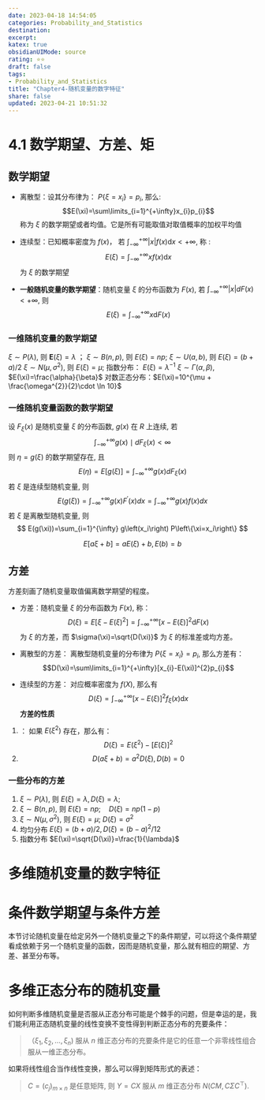 ```yaml
---
date: 2023-04-18 14:54:05
categories: Probability_and_Statistics 
destination: 
excerpt: 
katex: true
obsidianUIMode: source
rating: ⭐⭐
draft: false
tags:  
- Probability_and_Statistics
title: "Chapter4-随机变量的数字特征"
share: false
updated: 2023-04-21 10:51:32
---
```


# 4.1 数学期望、方差、矩

## 数学期望
- 离散型：设其分布律为： $P\{\xi=x_{i}\}=p_{i}$, 那么:$$E(\xi)=\sum\limits_{i=1}^{+\infty}x_{i}p_{i}$$
	称为 $\xi$ 的数学期望或者均值。它是所有可能取值对取值概率的加权平均值

- 连续型：已知概率密度为 $f(x)$， 若 $\int_{-\infty}^{+\infty}|x|f(x) \mathrm{d}x < +\infty$, 称 :$$E(\xi)=\int_{-\infty}^{+\infty}xf(x) \mathrm{d}x$$
    为 $\xi$ 的数学期望

- **一般随机变量的数学期望**：随机变量 $\xi$ 的分布函数为 $F(x)$, 若 $\int_{-\infty}^{+\infty}|x| d F(x)<+\infty$, 则
$$E(\xi)=\int_{-\infty}^{+\infty} x \mathrm{d}F(x)$$

### 一维随机变量的数学期望
$\xi \sim P(\lambda)$, 则 $\boldsymbol{E}(\xi)=\lambda$ ；
$\xi \sim B(n, p)$, 则 $E(\xi)=n p$;
$\xi \sim U(a, b)$, 则 $E(\xi)=(b+a) / 2$
$\xi \sim N\left(\mu, \sigma^2\right)$, 则 $E(\xi)=\mu$;
指数分布： $E(\xi)=\lambda^{-1}$
$\xi \sim \Gamma(\alpha, \beta)$, $E(\xi)=\frac{\alpha}{\beta}$
对数正态分布：$E(\xi)=10^{\mu + \frac{\omega^{2}}{2}\cdot \ln 10}$

### 一维随机变量函数的数学期望
设 $F_{\xi}(x)$ 是随机变量 $\xi$ 的分布函数, $g(x)$ 在 $R$ 上连续, 若
$$
\int_{-\infty}^{+\infty} g(x) \mid d F_{\xi}(x)<\infty
$$
则 $\eta=g(\xi)$ 的数学期望存在, 且
$$
E(\eta)=E[g(\xi)]=\int_{-\infty}^{+\infty} g(x) d F_{\xi}(x) 
$$
若 $\xi$ 是连续型随机变量, 则
$$
E(g(\xi))=\int_{-\infty}^{+\infty} g(x) F^{\prime}(x) d x=\int_{-\infty}^{+\infty} g(x) f(x) d x
$$
若 $\xi$ 是离散型随机变量, 则
$$
E(g(\xi))=\sum_{i=1}^{\infty} g\left(x_i\right) P\left\{\xi=x_i\right\}
$$

$$E[a \xi+b]=a E(\xi)+b, E(b)=b$$

## 方差

方差刻画了随机变量取值偏离数学期望的程度。

- 方差：随机变量 $\xi$ 的分布函数为 $F(x)$, 称：$$D(\xi)=E[\xi-E(\xi)^2]=\int_{-\infty}^{+\infty}[x-E(\xi)]^{2}\mathrm{d}F(x)$$
	为 $\xi$ 的方差，而 $\sigma(\xi)=\sqrt{D(\xi)}$ 为 $\xi$ 的标准差或均方差。

- 离散型的方差： 离散型随机变量的分布律为 $P\{\xi=x_{i}\}=p_{i}$, 那么方差有：$$D(\xi)=\sum\limits_{i=1}^{+\infty}[x_{i}-E(\xi)]^{2}p_{i}$$
- 连续型的方差： 对应概率密度为 $f(X)$, 那么有 $$D(\xi)=\int_{-\infty}^{+\infty}[x-E(\xi)]^2f_\xi(x)\mathrm{d}x$$
**方差的性质**
1. ： 如果 $E(\xi^{2})$ 存在，那么有： $$D(\xi)=E(\xi^{2})-[E(\xi)]^2$$
2. $$D(a \xi+b)=a^{2}D(\xi), D(b)=0$$

### 一些分布的方差
1. $\xi \sim P(\lambda)$, 则 $E(\xi)=\lambda, D(\xi)=\lambda$;
2. $\xi \sim B(n, p)$, 则 $E(\xi)=n p ; \quad D(\xi)=n p(1-p)$
3. $\xi \sim N\left(\mu, \sigma^2\right)$, 则 $E(\xi)=\mu$; $D(\xi)=\sigma^2 \quad$
5. 均匀分布 $E(\xi)=(b+a) / 2, D(\xi)=(b-a)^2 / 12$
6. 指数分布 $E(\xi)=\sqrt{D(\xi)}=\frac{1}{\lambda}$


# 多维随机变量的数字特征


# 条件数学期望与条件方差
本节讨论随机变量在给定另外一个随机变量之下的条件期望，可以将这个条件期望看成依赖于另一个随机变量的函数，因而是随机变量，那么就有相应的期望、方差、甚至分布等。



# 多维正态分布的随机变量


如何判断多维随机变量是否服从正态分布可能是个棘手的问题，但是幸运的是，我们能利用正态随机变量的线性变换不变性得到判断正态分布的充要条件：

> $（\xi_{1}, \xi_{2},\ldots, \xi_n)$ 服从 $n$ 维正态分布的充要条件是它的任意一个非零线性组合服从一维正态分布。

如果将线性组合当作线性变换，那么可以得到矩阵形式的表述：

> $C=\left(c_j\right)_{m \times n}$ 是任意矩阵, 则 $Y=C X$ 服从 $m$ 维正态分布 $N\left(C M, C \Sigma C^{\top}\right)$.

